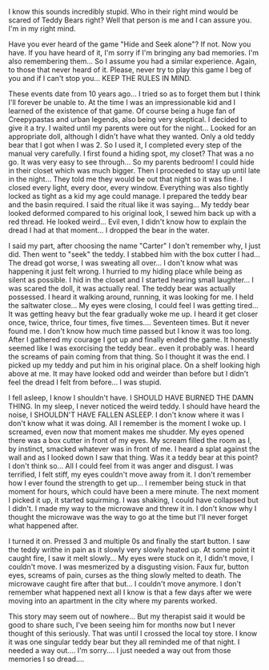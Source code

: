 I know this sounds incredibly stupid. Who in their right mind would be scared of Teddy Bears right? Well that person is me and I can assure you. I'm in my right mind.

Have you ever heard of the game "Hide and Seek alone"? If not. Now you have. If you have heard of it, I'm sorry if I'm bringing any bad memories. I'm also remembering them... So I assume you had a similar experience. Again, to those that never heard of it. Please, never try to play this game I beg of you and if I can't stop you... KEEP THE RULES IN MIND. 

These events date from 10 years ago... I tried so as to forget them but I think I'll forever be unable to. At the time I was an impressionable kid and I learned of the existence of that game. Of course being a huge fan of Creepypastas and urban legends, also being very skeptical. I decided to give it a try. I waited until my parents were out for the night... Looked for an appropriate doll, although I didn't have what they wanted. Only a old teddy bear that I got when I was 2. So I used it, I completed every step of the manual very carefully. I first found a hiding spot, my closet? That was a no go. It was very easy to see through... So my parents bedroom! I could hide in their closet which was much bigger. Then I proceeded to stay up until late in the night... They told me they would be out that night so it was fine. I closed every light, every door, every window. Everything was also tightly locked as tight as a kid my age could manage. I prepared the teddy bear and the basin required. I said the ritual like it was saying... My teddy bear looked deformed compared to his original look, I sewed him back up with a red thread. He looked weird... Evil even, I didn't know how to explain the dread I had at that moment... I dropped the bear in the water.

I said my part, after choosing the name "Carter" I don't remember why, I just did. Then went to "seek" the teddy. I stabbed him with the box cutter I had... The dread got worse, I was sweating all over... I don't know what was happening it just felt wrong. I hurried to my hiding place while being as silent as possible. I hid in the closet and I started hearing small laughter... I was scared the doll, it was actually real. The teddy bear was actually possessed. I heard it walking around, running, it was looking for me. I held the saltwater close... My eyes were closing, I could feel I was getting tired... It was getting heavy but the fear gradually woke me up. I heard it get closer once, twice, thrice, four times, five times.... Seventeen times. But it never found me. I don't know how much time passed but I know it was too long. After I gathered my courage I got up and finally ended the game. It honestly seemed like I was exorcising the teddy bear.. even it probably was. I heard the screams of pain coming from that thing. So I thought it was the end. I picked up my teddy and put him in his original place. On a shelf looking high above at me. It may have looked odd and weirder than before but I didn't feel the dread I felt from before... I was stupid.

I fell asleep, I know I shouldn't have. I SHOULD HAVE BURNED THE DAMN THING. In my sleep, I never noticed the weird teddy. I should have heard the noise, I SHOULDN'T HAVE FALLEN ASLEEP. I don't know where it was I don't know what it was doing. All I remember is the moment I woke up. I screamed, even now that moment makes me shudder. My eyes opened there was a box cutter in front of my eyes. My scream filled the room as I, by instinct, smacked whatever was in front of me. I heard a splat against the wall and as I looked down I saw that thing. Was it a teddy bear at this point? I don't think so... All I could feel from it was anger and disgust. I was terrified, I felt stiff, my eyes couldn't move away from it. I don't remember how I ever found the strength to get up... I remember being stuck in that moment for hours, which could have been a mere minute. The next moment I picked it up, it started squirming. I was shaking, I could have collapsed but I didn't. I made my way to the microwave and threw it in. I don't know why I thought the microwave was the way to go at the time but I'll never forget what happened after.

I turned it on. Pressed 3 and multiple 0s and finally the start button. I saw the teddy writhe in pain as it slowly very slowly heated up. At some point it caught fire, I saw it melt slowly... My eyes were stuck on it, I didn't move, I couldn't move. I was mesmerized by a disgusting vision. Faux fur, button eyes, screams of pain, curses as the thing slowly melted to death. The microwave caught fire after that but... I couldn't move anymore. I don't remember what happened next all I know is that a few days after we were moving into an apartment in the city where my parents worked.

This story may seem out of nowhere... But my therapist said it would be good to share such, I've been seeing him for months now but I never thought of this seriously. That was until I crossed the local toy store. I know it was one singular teddy bear but they all reminded me of that night. I needed a way out.... I'm sorry.... I just needed a way out from those memories I so dread....